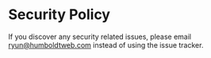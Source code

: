 # Security Policy

If you discover any security related issues, please email ryun@humboldtweb.com instead of using the issue tracker.
